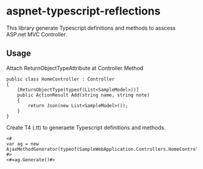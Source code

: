 # aspnet-typescript-reflections
This library generate Typescript definitions and methods to asscess ASP.net MVC Controller.


## Usage

Attach ReturnObjectTypeAttribute at Controller Method

```
public class HomeController : Controller
{
	[ReturnObjectType(typeof(List<SampleModel>))]
	public ActionResult Add(string name, string note)
	{
		return Json(new List<SampleModel>());
	}
}
```

Create T4 (.tt) to generaete Typescript definitions and methods.

```
<#
var ag = new AjaxMethodGenerator(typeof(SampleWebApplication.Controllers.HomeController));
#>
<#=ag.Generate()#>
```